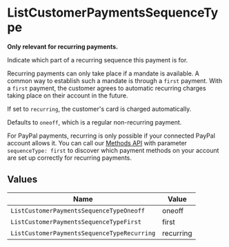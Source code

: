 # ListCustomerPaymentsSequenceType

**Only relevant for recurring payments.**

Indicate which part of a recurring sequence this payment is for.

Recurring payments can only take place if a mandate is available. A common way to establish such a mandate is
through a `first` payment. With a `first` payment, the customer agrees to automatic recurring charges taking place
on their account in the future.

If set to `recurring`, the customer's card is charged automatically.

Defaults to `oneoff`, which is a regular non-recurring payment.

For PayPal payments, recurring is only possible if your connected PayPal account allows it. You can call our
[Methods API](list-methods) with parameter `sequenceType: first` to discover which payment methods on your account
are set up correctly for recurring payments.


## Values

| Name                                        | Value                                       |
| ------------------------------------------- | ------------------------------------------- |
| `ListCustomerPaymentsSequenceTypeOneoff`    | oneoff                                      |
| `ListCustomerPaymentsSequenceTypeFirst`     | first                                       |
| `ListCustomerPaymentsSequenceTypeRecurring` | recurring                                   |